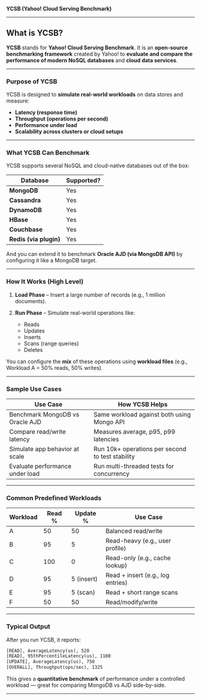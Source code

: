 **YCSB (Yahoo! Cloud Serving Benchmark)** 

---

## What is **YCSB**?

**YCSB** stands for **Yahoo! Cloud Serving Benchmark**.
It is an **open-source benchmarking framework** created by Yahoo! to **evaluate and compare the performance of modern NoSQL databases** and **cloud data services**.

---

### **Purpose of YCSB**

YCSB is designed to **simulate real-world workloads** on data stores and measure:

* **Latency (response time)**
* **Throughput (operations per second)**
* **Performance under load**
* **Scalability across clusters or cloud setups**

---

### **What YCSB Can Benchmark**

YCSB supports several NoSQL and cloud-native databases out of the box:

| Database               | Supported? |
| ---------------------- | ---------- |
| **MongoDB**            | Yes      |
| **Cassandra**          | Yes      |
| **DynamoDB**           | Yes      |
| **HBase**              | Yes      |
| **Couchbase**          | Yes      |
| **Redis (via plugin)** | Yes      |

And you can extend it to benchmark **Oracle AJD (via MongoDB API)** by configuring it like a MongoDB target.

---

### **How It Works (High Level)**

1. **Load Phase** – Insert a large number of records (e.g., 1 million documents).
2. **Run Phase** – Simulate real-world operations like:

   * Reads
   * Updates
   * Inserts
   * Scans (range queries)
   * Deletes

You can configure the **mix** of these operations using **workload files** (e.g., Workload A = 50% reads, 50% writes).

---

### **Sample Use Cases**

| Use Case                        | How YCSB Helps                                   |
| ------------------------------- | ------------------------------------------------ |
| Benchmark MongoDB vs Oracle AJD | Same workload against both using Mongo API       |
| Compare read/write latency      | Measures average, p95, p99 latencies             |
| Simulate app behavior at scale  | Run 10k+ operations per second to test stability |
| Evaluate performance under load | Run multi-threaded tests for concurrency         |

---

### **Common Predefined Workloads**

| Workload | Read % | Update %   | Use Case                          |
| -------- | ------ | ---------- | --------------------------------- |
| A        | 50     | 50         | Balanced read/write               |
| B        | 95     | 5          | Read-heavy (e.g., user profile)   |
| C        | 100    | 0          | Read-only (e.g., cache lookup)    |
| D        | 95     | 5 (insert) | Read + insert (e.g., log entries) |
| E        | 95     | 5 (scan)   | Read + short range scans          |
| F        | 50     | 50         | Read/modify/write                 |

---

### **Typical Output**

After you run YCSB, it reports:

```txt
[READ], AverageLatency(us), 520
[READ], 95thPercentileLatency(us), 1100
[UPDATE], AverageLatency(us), 750
[OVERALL], Throughput(ops/sec), 1325
```

This gives a **quantitative benchmark** of performance under a controlled workload — great for comparing MongoDB vs AJD side-by-side.

---


